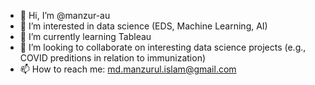 - 👋 Hi, I’m @manzur-au
- 👀 I’m interested in data science (EDS, Machine Learning, AI)
- 🌱 I’m currently learning Tableau
- 💞️ I’m looking to collaborate on interesting data science projects (e.g., COVID preditions in relation to immunization)
- 📫 How to reach me: md.manzurul.islam@gmail.com

<!---
manzur-au/manzur-au is a ✨ special ✨ repository because its `README.md` (this file) appears on your GitHub profile.
You can click the Preview link to take a look at your changes.
--->
